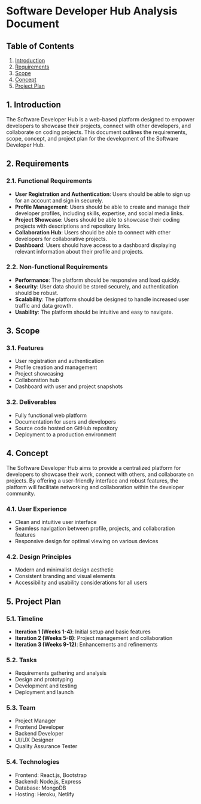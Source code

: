# Software Developer Hub Analysis Document

## Table of Contents
1. [Introduction](#introduction)
2. [Requirements](#requirements)
3. [Scope](#scope)
4. [Concept](#concept)
5. [Project Plan](#project-plan)

## 1. Introduction
The Software Developer Hub is a web-based platform designed to empower developers to showcase their projects, connect with other developers, and collaborate on coding projects. This document outlines the requirements, scope, concept, and project plan for the development of the Software Developer Hub.

## 2. Requirements
### 2.1. Functional Requirements
- **User Registration and Authentication**: Users should be able to sign up for an account and sign in securely.
- **Profile Management**: Users should be able to create and manage their developer profiles, including skills, expertise, and social media links.
- **Project Showcase**: Users should be able to showcase their coding projects with descriptions and repository links.
- **Collaboration Hub**: Users should be able to connect with other developers for collaborative projects.
- **Dashboard**: Users should have access to a dashboard displaying relevant information about their profile and projects.

### 2.2. Non-functional Requirements
- **Performance**: The platform should be responsive and load quickly.
- **Security**: User data should be stored securely, and authentication should be robust.
- **Scalability**: The platform should be designed to handle increased user traffic and data growth.
- **Usability**: The platform should be intuitive and easy to navigate.

## 3. Scope
### 3.1. Features
- User registration and authentication
- Profile creation and management
- Project showcasing
- Collaboration hub
- Dashboard with user and project snapshots

### 3.2. Deliverables
- Fully functional web platform
- Documentation for users and developers
- Source code hosted on GitHub repository
- Deployment to a production environment

## 4. Concept
The Software Developer Hub aims to provide a centralized platform for developers to showcase their work, connect with others, and collaborate on projects. By offering a user-friendly interface and robust features, the platform will facilitate networking and collaboration within the developer community.

### 4.1. User Experience
- Clean and intuitive user interface
- Seamless navigation between profile, projects, and collaboration features
- Responsive design for optimal viewing on various devices

### 4.2. Design Principles
- Modern and minimalist design aesthetic
- Consistent branding and visual elements
- Accessibility and usability considerations for all users

## 5. Project Plan
### 5.1. Timeline
- **Iteration 1 (Weeks 1-4)**: Initial setup and basic features
- **Iteration 2 (Weeks 5-8)**: Project management and collaboration
- **Iteration 3 (Weeks 9-12)**: Enhancements and refinements

### 5.2. Tasks
- Requirements gathering and analysis
- Design and prototyping
- Development and testing
- Deployment and launch

### 5.3. Team
- Project Manager
- Frontend Developer
- Backend Developer
- UI/UX Designer
- Quality Assurance Tester

### 5.4. Technologies
- Frontend: React.js, Bootstrap
- Backend: Node.js, Express
- Database: MongoDB
- Hosting: Heroku, Netlify
